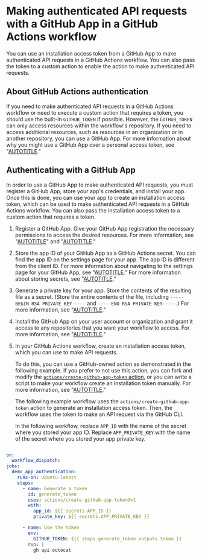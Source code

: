 # Making authenticated API requests with a GitHub App in a GitHub Actions workflow

You can use an installation access token from a GitHub App to make authenticated API requests in a GitHub Actions workflow. You can also pass the token to a custom action to enable the action to make authenticated API requests.

## About GitHub Actions authentication

If you need to make authenticated API requests in a GitHub Actions workflow or need to execute a custom action that requires a token, you should use the built-in `GITHUB_TOKEN` if possible. However, the `GITHUB_TOKEN` can only access resources within the workflow's repository. If you need to access additional resources, such as resources in an organization or in another repository, you can use a GitHub App. For more information about why you might use a GitHub App over a personal access token, see "[AUTOTITLE](/apps/creating-github-apps/setting-up-a-github-app/about-creating-github-apps#choosing-between-a-github-app-or-a-personal-access-token)."

## Authenticating with a GitHub App

In order to use a GitHub App to make authenticated API requests, you must register a GitHub App, store your app's credentials, and install your app. Once this is done, you can use your app to create an installation access token, which can be used to make authenticated API requests in a GitHub Actions workflow. You can also pass the installation access token to a custom action that requires a token.

1. Register a GitHub App. Give your GitHub App registration the necessary permissions to access the desired resources. For more information, see "[AUTOTITLE](/apps/creating-github-apps/setting-up-a-github-app/creating-a-github-app)" and "[AUTOTITLE](/apps/creating-github-apps/setting-up-a-github-app/choosing-permissions-for-a-github-app)."
1. Store the app ID of your GitHub App as a GitHub Actions secret. You can find the app ID on the settings page for your app. The app ID is different from the client ID. For more information about navigating to the settings page for your GitHub App, see "[AUTOTITLE](/apps/maintaining-github-apps/modifying-a-github-app-registration#navigating-to-your-github-app-settings)." For more information about storing secrets, see "[AUTOTITLE](/actions/security-guides/encrypted-secrets)."
1. Generate a private key for your app. Store the contents of the resulting file as a secret. (Store the entire contents of the file, including `-----BEGIN RSA PRIVATE KEY-----` and `-----END RSA PRIVATE KEY-----`.) For more information, see "[AUTOTITLE](/apps/creating-github-apps/authenticating-with-a-github-app/managing-private-keys-for-github-apps)."
1. Install the GitHub App on your user account or organization and grant it access to any repositories that you want your workflow to access. For more information, see "[AUTOTITLE](/apps/maintaining-github-apps/installing-github-apps#installing-your-private-github-app-on-your-repository)."
1. In your GitHub Actions workflow, create an installation access token, which you can use to make API requests.

   To do this, you can use a GitHub-owned action as demonstrated in the following example. If you prefer to not use this action, you can fork and modify the [`actions/create-github-app-token` action](https://github.com/actions/create-github-app-token), or you can write a script to make your workflow create an installation token manually. For more information, see "[AUTOTITLE](/apps/creating-github-apps/authenticating-with-a-github-app/authenticating-as-a-github-app-installation)."

   The following example workflow uses the `actions/create-github-app-token` action to generate an installation access token. Then, the workflow uses the token to make an API request via the GitHub CLI.

   In the following workflow, replace `APP_ID` with the name of the secret where you stored your app ID. Replace `APP_PRIVATE_KEY` with the name of the secret where you stored your app private key.

```yaml copy

on:
  workflow_dispatch:
jobs:
  demo_app_authentication:
    runs-on: ubuntu-latest
    steps:
      - name: Generate a token
        id: generate_token
        uses: actions/create-github-app-token@v1
        with:
          app_id: ${{ secrets.APP_ID }}
          private_key: ${{ secrets.APP_PRIVATE_KEY }}

      - name: Use the token
        env:
          GITHUB_TOKEN: ${{ steps.generate_token.outputs.token }}
        run: |
          gh api octocat
```
